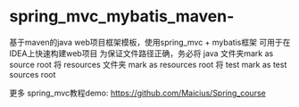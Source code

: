 # spring_mvc_mybatis_maven-
基于maven的java web项目框架模板，使用spring_mvc + mybatis框架
可用于在IDEA上快速构建web项目
为保证文件路径正确，务必将 java 文件夹mark as source root
将 resources 文件夹 mark as resources root
将 test mark as test sources root

更多 spring_mvc教程demo:
https://github.com/Maicius/Spring_course